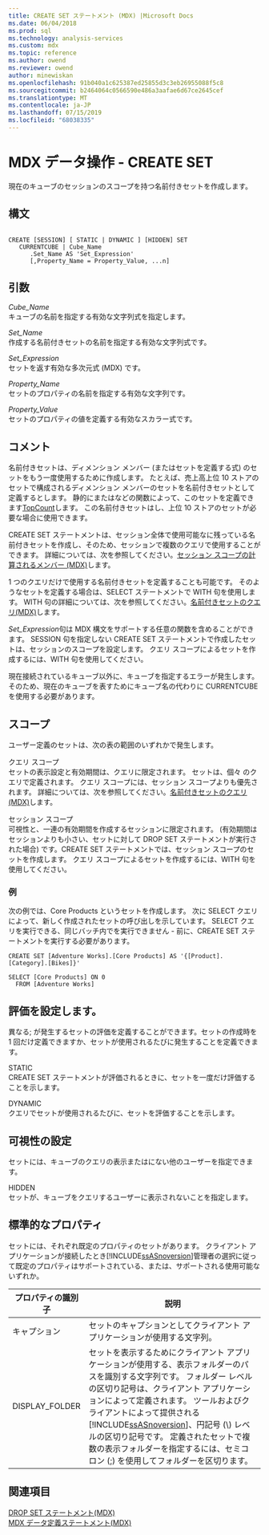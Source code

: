 ```yaml
---
title: CREATE SET ステートメント (MDX) |Microsoft Docs
ms.date: 06/04/2018
ms.prod: sql
ms.technology: analysis-services
ms.custom: mdx
ms.topic: reference
ms.author: owend
ms.reviewer: owend
author: minewiskan
ms.openlocfilehash: 91b040a1c625387ed25855d3c3eb26955088f5c8
ms.sourcegitcommit: b2464064c0566590e486a3aafae6d67ce2645cef
ms.translationtype: MT
ms.contentlocale: ja-JP
ms.lasthandoff: 07/15/2019
ms.locfileid: "68038335"
---
```

# <a name="mdx-data-definition---create-set"></a>MDX データ操作 - CREATE SET


  現在のキューブのセッションのスコープを持つ名前付きセットを作成します。  
  
## <a name="syntax"></a>構文  
  
```  
  
CREATE [SESSION] [ STATIC | DYNAMIC ] [HIDDEN] SET   
   CURRENTCUBE | Cube_Name  
      .Set_Name AS 'Set_Expression'  
      [,Property_Name = Property_Value, ...n]  
```  
  
## <a name="arguments"></a>引数  
 *Cube_Name*  
 キューブの名前を指定する有効な文字列式を指定します。  
  
 *Set_Name*  
 作成する名前付きセットの名前を指定する有効な文字列式です。  
  
 *Set_Expression*  
 セットを返す有効な多次元式 (MDX) です。  
  
 *Property_Name*  
 セットのプロパティの名前を指定する有効な文字列です。  
  
 *Property_Value*  
 セットのプロパティの値を定義する有効なスカラー式です。  
  
## <a name="remarks"></a>コメント  
 名前付きセットは、ディメンション メンバー (またはセットを定義する式) のセットをもう一度使用するために作成します。 たとえば、売上高上位 10 ストアのセットで構成されるディメンション メンバーのセットを名前付きセットとして定義するとします。 静的にまたはなどの関数によって、このセットを定義できます[TopCount](../mdx/topcount-mdx.md)します。 この名前付きセットはし、上位 10 ストアのセットが必要な場合に使用できます。  
  
 CREATE SET ステートメントは、セッション全体で使用可能なに残っている名前付きセットを作成し、そのため、セッションで複数のクエリで使用することができます。 詳細については、次を参照してください。[セッション スコープの計算されるメンバー &#40;MDX&#41;](../analysis-services/multidimensional-models/mdx/mdx-calculated-members-session-scoped-calculated-members.md)します。  
  
 1 つのクエリだけで使用する名前付きセットを定義することも可能です。 そのようなセットを定義する場合は、SELECT ステートメントで WITH 句を使用します。 WITH 句の詳細については、次を参照してください。[名前付きセットのクエリ&#40;MDX&#41;](../analysis-services/multidimensional-models/mdx/mdx-named-sets-creating-query-scoped-named-sets.md)します。  
  
 *Set_Expression*句は MDX 構文をサポートする任意の関数を含めることができます。 SESSION 句を指定しない CREATE SET ステートメントで作成したセットは、セッションのスコープを設定します。 クエリ スコープによるセットを作成するには、WITH 句を使用してください。  
  
 現在接続されているキューブ以外に、キューブを指定するエラーが発生します。 そのため、現在のキューブを表すためにキューブ名の代わりに CURRENTCUBE を使用する必要があります。  
  
## <a name="scope"></a>スコープ  
 ユーザー定義のセットは、次の表の範囲のいずれかで発生します。  
  
 クエリ スコープ  
 セットの表示設定と有効期間は、クエリに限定されます。 セットは、個々 のクエリで定義されます。 クエリ スコープには、セッション スコープよりも優先されます。 詳細については、次を参照してください。[名前付きセットのクエリ&#40;MDX&#41;](../analysis-services/multidimensional-models/mdx/mdx-named-sets-creating-query-scoped-named-sets.md)します。  
  
 セッション スコープ  
 可視性と、一連の有効期間を作成するセッションに限定されます。 (有効期間はセッションよりも小さい、セットに対して DROP SET ステートメントが実行された場合) です。CREATE SET ステートメントでは、セッション スコープのセットを作成します。 クエリ スコープによるセットを作成するには、WITH 句を使用してください。  
  
### <a name="example"></a>例  
 次の例では、Core Products というセットを作成します。 次に SELECT クエリによって、新しく作成されたセットの呼び出しを示しています。 SELECT クエリを実行できる、同じバッチ内でを実行できません - 前に、CREATE SET ステートメントを実行する必要があります。  
  
```  
CREATE SET [Adventure Works].[Core Products] AS '{[Product].[Category].[Bikes]}'  
  
SELECT [Core Products] ON 0  
  FROM [Adventure Works]  
```  
  
## <a name="set-evaluation"></a>評価を設定します。  
 異なる; が発生するセットの評価を定義することができます。セットの作成時を 1 回だけ定義できますか、セットが使用されるたびに発生することを定義できます。  
  
 STATIC  
 CREATE SET ステートメントが評価されるときに、セットを一度だけ評価することを示します。  
  
 DYNAMIC  
 クエリでセットが使用されるたびに、セットを評価することを示します。  
  
## <a name="set-visibility"></a>可視性の設定  
 セットには、キューブのクエリの表示またはにない他のユーザーを指定できます。  
  
 HIDDEN  
 セットが、キューブをクエリするユーザーに表示されないことを指定します。  
  
## <a name="standard-properties"></a>標準的なプロパティ  
 セットには、それぞれ既定のプロパティのセットがあります。 クライアント アプリケーションが接続したとき[!INCLUDE[ssASnoversion](../includes/ssasnoversion-md.md)]管理者の選択に従って既定のプロパティはサポートされている、または、サポートされる使用可能ないずれか。  
  
|プロパティの識別子|説明|  
|-------------------------|-------------|  
|キャプション|セットのキャプションとしてクライアント アプリケーションが使用する文字列。|  
|DISPLAY_FOLDER|セットを表示するためにクライアント アプリケーションが使用する、表示フォルダーのパスを識別する文字列です。 フォルダー レベルの区切り記号は、クライアント アプリケーションによって定義されます。 ツールおよびクライアントによって提供される[!INCLUDE[ssASnoversion](../includes/ssasnoversion-md.md)]、円記号 (\\) レベルの区切り記号です。 定義されたセットで複数の表示フォルダーを指定するには、セミコロン (;) を使用してフォルダーを区切ります。|  
  
## <a name="see-also"></a>関連項目  
 [DROP SET ステートメント&#40;MDX&#41;](../mdx/mdx-data-definition-drop-set.md)   
 [MDX データ定義ステートメント&#40;MDX&#41;](../mdx/mdx-data-definition-statements-mdx.md)  
  
  

